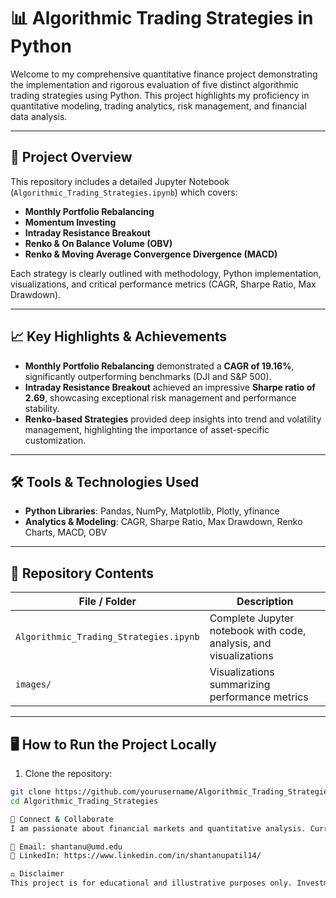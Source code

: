 # 📊 Algorithmic Trading Strategies in Python

Welcome to my comprehensive quantitative finance project demonstrating the implementation and rigorous evaluation of five distinct algorithmic trading strategies using Python. This project highlights my proficiency in quantitative modeling, trading analytics, risk management, and financial data analysis.

---

## 🚩 Project Overview

This repository includes a detailed Jupyter Notebook (`Algorithmic_Trading_Strategies.ipynb`) which covers:

- **Monthly Portfolio Rebalancing**
- **Momentum Investing**
- **Intraday Resistance Breakout**
- **Renko & On Balance Volume (OBV)**
- **Renko & Moving Average Convergence Divergence (MACD)**

Each strategy is clearly outlined with methodology, Python implementation, visualizations, and critical performance metrics (CAGR, Sharpe Ratio, Max Drawdown).

---

## 📈 Key Highlights & Achievements

- **Monthly Portfolio Rebalancing** demonstrated a **CAGR of 19.16%**, significantly outperforming benchmarks (DJI and S&P 500).
- **Intraday Resistance Breakout** achieved an impressive **Sharpe ratio of 2.69**, showcasing exceptional risk management and performance stability.
- **Renko-based Strategies** provided deep insights into trend and volatility management, highlighting the importance of asset-specific customization.

---

## 🛠️ Tools & Technologies Used

- **Python Libraries**: Pandas, NumPy, Matplotlib, Plotly, yfinance
- **Analytics & Modeling**: CAGR, Sharpe Ratio, Max Drawdown, Renko Charts, MACD, OBV

---

## 📂 Repository Contents

| File / Folder                             | Description                                                     |
|-------------------------------------------|-----------------------------------------------------------------|
| `Algorithmic_Trading_Strategies.ipynb`    | Complete Jupyter notebook with code, analysis, and visualizations |
| `images/`                                 | Visualizations summarizing performance metrics                   |

---

## 🖥️ How to Run the Project Locally

1. Clone the repository:
```bash
git clone https://github.com/yourusername/Algorithmic_Trading_Strategies.git
cd Algorithmic_Trading_Strategies

🔗 Connect & Collaborate
I am passionate about financial markets and quantitative analysis. Currently exploring opportunities in investment banking, quantitative research, and algorithmic trading roles.

📧 Email: shantanu@umd.edu
💼 LinkedIn: https://www.linkedin.com/in/shantanupatil14/

⚖️ Disclaimer
This project is for educational and illustrative purposes only. Investment involves risk, and past performance does not indicate future results.
